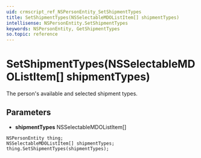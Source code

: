 ```yaml
---
uid: crmscript_ref_NSPersonEntity_SetShipmentTypes
title: SetShipmentTypes(NSSelectableMDOListItem[] shipmentTypes)
intellisense: NSPersonEntity.SetShipmentTypes
keywords: NSPersonEntity, GetShipmentTypes
so.topic: reference
---
```


# SetShipmentTypes(NSSelectableMDOListItem[] shipmentTypes)

The person's available and selected shipment types.

## Parameters

* **shipmentTypes** NSSelectableMDOListItem[]

```crmscript
NSPersonEntity thing;
NSSelectableMDOListItem[] shipmentTypes;
thing.SetShipmentTypes(shipmentTypes);
```

